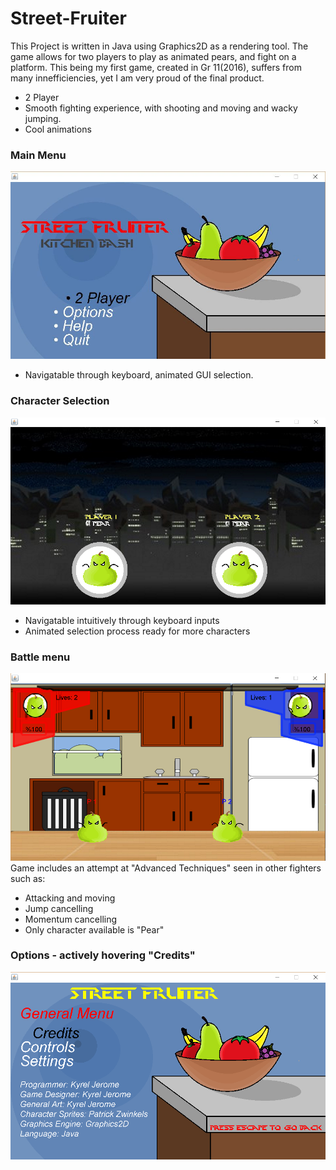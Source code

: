 # Street-Fruiter
This Project is written in Java using Graphics2D as a rendering tool. The game allows for two players to play as animated pears, and fight on a platform. This being my first game, created in Gr 11(2016), suffers from many innefficiencies, yet I am very proud of the final product.
* 2 Player
* Smooth fighting experience, with shooting and moving and wacky jumping.
* Cool animations
### Main Menu
![Screenshot of main menu](docs/MenuScreenShot.png?raw=true "Main Menu")
* Navigatable through keyboard, animated GUI selection.
### Character Selection
![Screenshot of main menu](docs/CharacterSelection.PNG?raw=true "Main Menu")
* Navigatable intuitively through keyboard inputs
* Animated selection process ready for more characters

### Battle menu
![Screenshot of main menu](docs/FightSceneScreenShot.PNG?raw=true "Main Menu")
Game includes an attempt at "Advanced Techniques" seen in other fighters such as:
* Attacking and moving 
* Jump cancelling
* Momentum cancelling
* Only character available is "Pear"
### Options - actively hovering "Credits"
![Screenshot of main menu](docs/CreditsScreenShot.PNG?raw=true "Main Menu")
